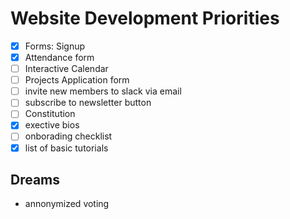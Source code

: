 # Website Development Priorities

- [x] Forms: Signup
- [x] Attendance form
- [ ] Interactive Calendar
- [ ] Projects Application form
- [ ] invite new members to slack via email
- [ ] subscribe to newsletter button
- [ ] Constitution
- [x] exective bios
- [ ] onborading checklist
- [x] list of basic tutorials

## Dreams
 
- annonymized voting
